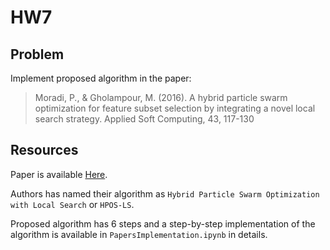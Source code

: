 # HW7

## Problem
Implement proposed algorithm in the paper:

> Moradi, P., & Gholampour, M. (2016). A hybrid particle swarm optimization for feature subset selection by integrating a novel local search strategy. Applied Soft Computing, 43, 117-130


## Resources
Paper is available [Here](https://www.sciencedirect.com/science/article/abs/pii/S1568494616300321).

Authors has named their algorithm as `Hybrid Particle Swarm Optimization with Local Search` or `HPOS-LS`.

Proposed algorithm has 6 steps and a step-by-step implementation of the algorithm is available in `PapersImplementation.ipynb` in details.